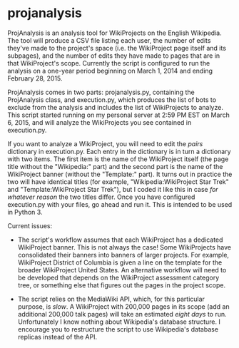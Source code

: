# projanalysis
ProjAnalysis is an analysis tool for WikiProjects on the English Wikipedia. The tool will produce a CSV file listing each user,
the number of edits they've made to the project's space (i.e. the WikiProject page itself and its subpages), and the number of
edits they have made to pages that are in that WikiProject's scope. Currently the script is configured to run the analysis on
a one-year period beginning on March 1, 2014 and ending February 28, 2015.

ProjAnalysis comes in two parts: projanalysis.py, containing the ProjAnalysis class, and execution.py, which produces the list
of bots to exclude from the analysis and includes the list of WikiProjects to analyze. This script started running on my
personal server at 2:59 PM EST on March 6, 2015, and will analyze the WikiProjects you see contained in execution.py.

If you want to analyze a WikiProject, you will need to edit the *pairs* dictionary in execution.py. Each entry in the dictionary
is in turn a dictionary with two items. The first item is the name of the WikiProject itself (the page title without the
"Wikipedia:" part) and the second part is the name of the WikiProject banner (without the "Template:" part). It turns out in
practice the two will have identical titles (for example, "Wikipedia:WikiProject Star Trek" and "Template:WikiProject Star
Trek"), but I coded it like this in case *for whatever reason* the two titles differ. Once you have configured execution.py with
your files, go ahead and run it. This is intended to be used in Python 3.

Current issues:

* The script's workflow assumes that each WikiProject has a dedicated WikiProject banner. This is not always the case! Some
  WikiProjects have consolidated their banners into banners of larger projects. For example, WikiProject District of Columbia
  is given a line on the template for the broader WikiProject United States. An alternative workflow will need to be developed
  that depends on the WikiProject assessment category tree, or something else that figures out the pages in the project scope.

* The script relies on the MediaWiki API, which, for this particular purpose, is *slow*. A WikiProject with 200,000 pages in its
  scope (add an additional 200,000 talk pages) will take an estimated *eight days* to run. Unfortunately I know nothing about
  Wikipedia's database structure. I encourage you to restructure the script to use Wikipedia's database replicas instead of the
  API.
